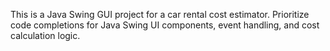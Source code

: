 <!-- Use this file to provide workspace-specific custom instructions to Copilot. For more details, visit https://code.visualstudio.com/docs/copilot/copilot-customization#_use-a-githubcopilotinstructionsmd-file -->

This is a Java Swing GUI project for a car rental cost estimator. Prioritize code completions for Java Swing UI components, event handling, and cost calculation logic.